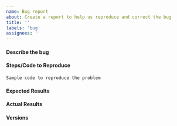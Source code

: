 ```yaml
---
name: Bug report
about: Create a report to help us reproduce and correct the bug
title: ''
labels: 'bug'
assignees: ''
---
```


<!--
Before submitting a bug, please make sure the issue hasn't been already
addressed by searching through the past issues.
-->

#### Describe the bug

<!--
A clear and concise description of what the bug is.
-->

#### Steps/Code to Reproduce

<!--
Please add a minimal example to reproduce the error by running the code.
Please, be as succinct as possible and do not depend on external data. In
short, we would like to be able to copy-paste your code and get the same
result as you.

If the code is too long, feel free to put it in a public gist and link it in
the issue: https://gist.github.com
-->

    Sample code to reproduce the problem

#### Expected Results

<!-- Example: No error is thrown. Please paste or describe the expected results.-->

#### Actual Results

<!-- Please paste or specifically describe the actual output or traceback. -->

#### Versions

<!--
Please run the following snippet and paste the output below.

import groupyr as gpr
print(gpr.__version__)
-->

<!-- Thanks for contributing! -->
